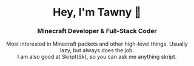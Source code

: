 <h1 align="center">Hey, I'm Tawny 👋</h1>
<h3 align="center">Minecraft Developer & Full-Stack Coder</h3>

<p align="center"> Most interested in Minecraft packets and other high-level things. Usually lazy, but always does the job.
<br>I am also good at Skript(Sk), so you can ask me anything skript.


